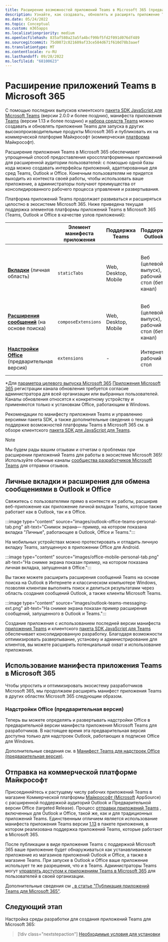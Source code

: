 ```yaml
---
title: Расширение возможностей приложений Teams в Microsoft 365 (предварительная версия)
description: Узнайте, как создавать, обновлять и расширять приложение Teams в Microsoft M365 (Teams, Outlook и Office в качестве узлов приложений). Отправка Microsoft AppSource.
ms.date: 05/24/2022
ms.topic: Conceptual
ms.custom: m365apps
ms.localizationpriority: medium
ms.openlocfilehash: 835af580a23a5fa4bcf99bf5fd2f091d076df489
ms.sourcegitcommit: 75d0072c021609af33ce584d671f610d78b3aaef
ms.translationtype: MT
ms.contentlocale: ru-RU
ms.lasthandoff: 09/28/2022
ms.locfileid: "68100623"
---
```

# <a name="extend-teams-apps-across-microsoft-365"></a>Расширение приложений Teams в Microsoft 365

С помощью последних выпусков клиентского [пакета SDK JavaScript для Microsoft Teams](../tabs/how-to/using-teams-client-sdk.md) (версии 2.0.0 и более поздних), манифеста приложения [Teams](../resources/schema/manifest-schema.md) (версии 1.13 и более поздних) и [набора средств Teams](../toolkit/visual-studio-code-overview.md) можно создавать и обновлять приложения Teams для запуска в других высокопроизводительные продукты Microsoft 365 и публиковать их на коммерческой платформе Майкрософт (коммерческая [платформа](https://appsource.microsoft.com/) Майкрософт).

Расширение приложения Teams в Microsoft 365 обеспечивает упрощенный способ предоставления кроссплатформенных приложений для расширенной аудитории пользователей: с помощью одной базы кода можно создавать интерфейсы приложений, адаптированные для сред Teams, Outlook и Office. Конечным пользователям не придется выходить из контекста своей работы, чтобы использовать ваше приложение, а администраторы получают преимущества от консолидированного рабочего процесса управления и развертывания.

Платформа приложений Teams продолжает развиваться и расширяться целостно в экосистеме Microsoft 365. Ниже приведена текущая поддержка элементов платформы приложений Teams в Microsoft 365 (Teams, Outlook и Office в качестве узлов приложений):

|          | Элемент манифеста приложения | Поддержка Teams |Поддержка Outlook* | Поддержка Office* | Примечания |
|--|--|--|--|--|--|
| [**Вкладки**](../tabs/what-are-tabs.md) (личная область)    |`staticTabs`  | Web, Desktop, Mobile | Веб (целевой выпуск), рабочий стол (бета-канал) | Интернет (целевой выпуск), рабочий стол (бета-канал), мобильные устройства (Android)| Область канала и группы пока не поддерживается для Microsoft 365. См. [примечания](../tabs/how-to/using-teams-client-sdk.md#microsoft-365-support-running-teams-apps-in-office-and-outlook).
| [**Расширения сообщений**](../messaging-extensions/what-are-messaging-extensions.md) (на основе поиска)| `composeExtensions` | Web, Desktop, Mobile| Веб (целевой выпуск), рабочий стол (бета-канал)| - |На основе действий для Microsoft 365 пока не поддерживается. См. [примечания](extend-m365-teams-message-extension.md#preview-your-message-extension-in-outlook). |
| [**Надстройки Office**](/office/dev/add-ins/develop/json-manifest-overview) (предварительная версия) | `extensions` | - | Интернет, рабочий стол | - | Доступно только в [версии манифеста devPreview](../resources/schema/manifest-schema-dev-preview.md) . См. [примечания](#office-add-ins-preview).|

\*Для [параметра целевого выпуска Microsoft 365](/microsoft-365/admin/manage/release-options-in-office-365) [Приложения Microsoft 365](/deployoffice/change-update-channels) регистрации канала обновления требуется согласие администратора для всей организации или выбранных пользователей. Каналы обновления относятся к конкретному устройству и применяются только к установкам Office, работающим в Windows.

Рекомендации по манифесту приложения Teams и управлению версиями пакета SDK, а также дополнительные сведения о текущей поддержке возможностей платформы Teams в Microsoft 365 см. в обзоре клиентского [пакета SDK для JavaScript для Teams](../tabs/how-to/using-teams-client-sdk.md).

> [!NOTE]
> Мы будем рады вашим отзывам и отчетам о проблемах при расширении приложений Teams для работы в экосистеме Microsoft 365! Используйте обычные каналы [сообщества разработчиков Microsoft Teams](/microsoftteams/platform/feedback) для отправки отзывов.

## <a name="personal-tabs-and-messaging-extensions-in-outlook-and-office"></a>Личные вкладки и расширения для обмена сообщениями в Outlook и Office

Свяжитесь с пользователями прямо в контексте их работы, расширив веб-приложение как приложение личной вкладки Teams, которое также работает как в Outlook, так и в Office.

:::image type="content" source="images/outlook-office-teams-personal-tab.png" alt-text="Снимок экрана— пример, на котором показана вкладка &quot;Личные&quot;, работающее в Outlook, Office и Teams.":::

На мобильных устройствах можно протестировать и отладить личную вкладку Teams, запущенную в приложении Office для Android.

:::image type="content" source="images/office-mobile-personal-tab.png" alt-text="На снимке экрана показан пример, на котором показана личная вкладка, запущенная в Office.":::

Вы также можете расширить расширения сообщений Teams на основе поиска на Outlook в Интернете и классическом компьютере Windows, позволяя клиентам выполнять поиск и делиться результатами через область создания сообщений Outlook, а также клиенты Microsoft Teams.

:::image type="content" source="images/outlook-teams-messaging-ext.png" alt-text="На снимке экрана показан пример расширения сообщений, запущенного в Outlook и Teams.":::

Создание приложения с использованием последней версии манифеста [приложения Teams](../resources/schema/manifest-schema.md) и клиентского [пакета SDK JavaScript для Teams](../tabs/how-to/using-teams-client-sdk.md) обеспечивает консолидированную разработку. Благодаря возможности оптимизировать развертывание, установку и администрирование для клиентов, вы можете расширить потенциальный охват и использование приложения.

## <a name="use-teams-app-manifest-across-microsoft-365"></a>Использование манифеста приложения Teams в Microsoft 365

Чтобы упростить и оптимизировать экосистему разработчиков Microsoft 365, мы продолжаем расширять манифест приложения Teams в других областях Microsoft 365 следующим образом.

### <a name="office-add-ins-preview"></a>Надстройки Office (предварительная версия)

Теперь вы можете определять и развертывать надстройки Office в [](../resources/schema/manifest-schema-dev-preview.md) предварительной версии манифеста приложения Microsoft Teams для разработчиков. В настоящее время эта предварительная версия доступна только для надстроек Outlook, работающих в подписке Office для Windows.

Дополнительные сведения см. в [Манифест Teams для надстроек Office (предварительная версия)](/office/dev/add-ins/develop/json-manifest-overview).

## <a name="microsoft-commercial-marketplace-submission"></a>Отправка на коммерческой платформе Майкрософт

Присоединяйтесь к растущему числу рабочих приложений Teams в магазине Коммерческой платформы [Майкрософт (Microsoft](https://appsource.microsoft.com/) AppSource) с расширенной поддержкой аудиторий Outlook и Предварительной версии Office (targeted Release). Процесс [отправки приложений Teams](../concepts/deploy-and-publish/appsource/publish.md) , включенных для Outlook и Office, такой же, как и для традиционных приложений Teams. Единственным отличием является использование манифеста приложения Teams версии [1.13](../tabs/how-to/using-teams-client-sdk.md) в пакете приложения, в котором реализована поддержка приложений Teams, которые работают в Microsoft 365.

После публикации в виде приложения Teams с поддержкой Microsoft 365 ваше приложение будет обнаруживаться как устанавливаемое приложение из магазинов приложений Outlook и Office, а также в магазине Teams. При запуске в Outlook и Office ваше приложение использует те же разрешения, что и в Teams. Администраторы Teams могут [управлять доступом к приложениям Teams в Microsoft 365](/MicrosoftTeams/manage-third-party-teams-apps) для пользователей в своей организации.

Дополнительные сведения см [. в статье "Публикация приложений Teams для Microsoft 365"](publish.md).

## <a name="next-step"></a>Следующий этап

Настройка среды разработки для создания приложений Teams для Microsoft 365:

> [!div class="nextstepaction"]
> [Необходимые условия для установки](prerequisites.md)